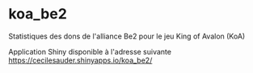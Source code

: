 # koa_be2
Statistiques des dons de l'alliance Be2 pour le jeu King of Avalon (KoA)

Application Shiny disponible à l'adresse suivante https://cecilesauder.shinyapps.io/koa_be2/
